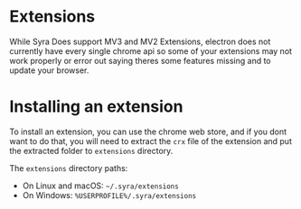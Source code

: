 # Extensions

While Syra Does support MV3 and MV2 Extensions, electron does not currently have every single chrome api so some of your extensions may not work properly or error out saying theres some features missing and to update your browser.

# Installing an extension

To install an extension, you can use the chrome web store, and if you dont want to do that, you will need to extract the `crx` file of the extension and put the extracted folder to `extensions` directory.

The `extensions` directory paths:
- On Linux and macOS: `~/.syra/extensions`
- On Windows: `%USERPROFILE%/.syra/extensions`

